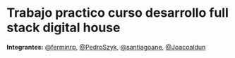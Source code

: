# Trabajo practico curso desarrollo full stack digital house

**Integrantes:** [@ferminrp](github.com/ferminrp), [@PedroSzyk](github.com/PedroSzyk), [@santiagoane](github.com/santiagoane), [@Joacoaldun](github.com/Joacoaldun)